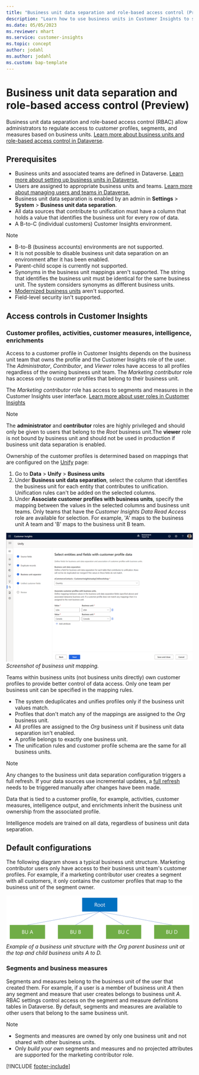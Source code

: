 ```yaml
---
title: "Business unit data separation and role-based access control (Preview)"
description: "Learn how to use business units in Customer Insights to separate data."
ms.date: 05/05/2023
ms.reviewer: mhart
ms.service: customer-insights
ms.topic: concept
author: jodahl
ms.author: jodahl
ms.custom: bap-template
---
```


# Business unit data separation and role-based access control (Preview)

Business unit data separation and role-based access control (RBAC) allow administrators to regulate access to customer profiles, segments, and measures based on business units. [Learn more about business units and role-based access control in Dataverse](/power-platform/admin/wp-security-cds).

## Prerequisites

- Business units and associated teams are defined in Dataverse. [Learn more about setting up business units in Dataverse.](/power-platform/admin/create-edit-business-units)
- Users are assigned to appropriate business units and teams. [Learn more about managing users and teams in Dataverse.](/power-platform/admin/users-settings)
- Business unit data separation is enabled by an admin in **Settings** > **System** > **Business unit data separation**.
- All data sources that contribute to unification must have a column that holds a value that identifies the business unit for every row of data.
- A B-to-C (individual customers) Customer Insights environment.

> [!NOTE]
>
> - B-to-B (business accounts) environments are not supported.
> - It is not possible to disable business unit data separation on an environment after it has been enabled.
> - Parent-child scope is currently not supported.
> - Synonyms in the business unit mappings aren't supported. The string that identifies the business unit must be identical for the same business unit. The system considers synonyms as different business units.
> - [Modernized business units](/power-platform/admin/wp-security-cds#matrix-data-access-structure-modernized-business-units) aren't supported.
> - Field-level security isn't supported.

## Access controls in Customer Insights

### Customer profiles, activities, customer measures, intelligence, enrichments

Access to a customer profile in Customer Insights depends on the business unit team that owns the profile and the Customer Insights role of the user. The *Administrator*, *Contributor*, and *Viewer* roles have access to all profiles regardless of the owning business unit team. The *Marketing contributor* role has access only to customer profiles that belong to their business unit.

The *Marketing contributor* role has access to segments and measures in the Customer Insights user interface. [Learn more about user roles in Customer Insights](permissions.md)

> [!NOTE]
>
> The **administrator** and **contributor** roles are highly privileged and should only be given to users that belong to the *Root* business unit.The **viewer** role is not bound by business unit and should not be used in production if business unit data separation is enabled.

Ownership of the customer profiles is determined based on mappings that are configured on the [Unify](data-unification.md) page:

1. Go to **Data** > **Unify** > **Business units**
2. Under **Business unit data separation**, select the column that identifies the business unit for each entity that contributes to unification. Unification rules can't be added on the selected columns.
3. Under **Associate customer profiles with business units**, specify the mapping between the values in the selected columns and business unit teams. Only teams that have the *Customer Insights Data Read Access* role are available for selection. For example, 'A' maps to the business unit A team and 'B' maps to the business unit B team.

![Screenshot of business unit mappings.](media/BU_mappings.png)
*Screenshot of business unit mapping.*

Teams within business units (not business units directly) own customer profiles to provide better control of data access. Only one team per business unit can be specified in the mapping rules.

- The system deduplicates and unifies profiles only if the business unit values match.
- Profiles that don't match any of the mappings are assigned to the *Org* business unit.
- All profiles are assigned to the *Org* business unit if business unit data separation isn't enabled.
- A profile belongs to exactly one business unit.
- The unification rules and customer profile schema are the same for all business units.

> [!NOTE]
> Any changes to the business unit data separation configuration triggers a full refresh. If your data sources use incremental updates, a [full refresh](incremental-refresh-data-sources.md#run-a-one-time-full-refresh-for-azure-data-lake-data-sources) needs to be triggered manually after changes have been made.

Data that is tied to a customer profile, for example, activities, customer measures, intelligence output, and enrichments inherit the business unit ownership from the associated profile.

Intelligence models are trained on all data, regardless of business unit data separation.

## Default configurations

The following diagram shows a typical business unit structure. Marketing contributor users only have access to their business unit team's customer profiles. For example, if a marketing contributor user creates a segment with all customers, it only contains the customer profiles that map to the business unit of the segment owner.

![Example of a business unit structure with the Org parent business unit at the top and child business units A to D.](media/BU_structure_example_Root.png)
*Example of a business unit structure with the Org parent business unit at the top and child business units A to D.*

### Segments and business measures

Segments and measures belong to the business unit of the user that created them. For example, if a user is a member of business unit *A* then any segment and measure that user creates belongs to business unit *A*. RBAC settings control access on the segment and measure definitions tables in Dataverse. By default, segments and measures are available to other users that belong to the same business unit.

> [!NOTE]
>
> - Segments and measures are owned by only one business unit and not shared with other business units.
> - Only *build your own* segments and measures and no projected attributes are supported for the marketing contributor role.

[!INCLUDE [footer-include](includes/footer-banner.md)]
